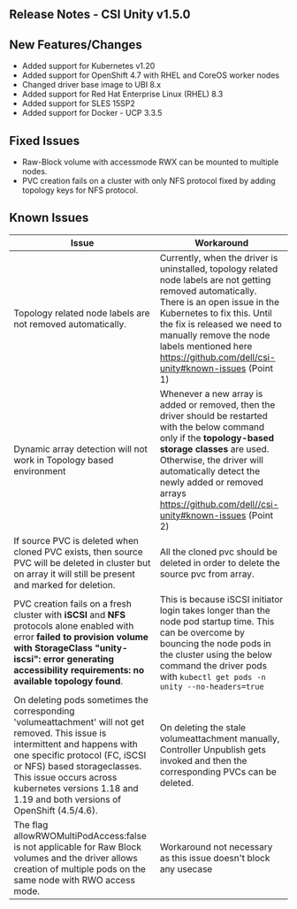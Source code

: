 ## Release Notes - CSI Unity v1.5.0

## New Features/Changes
- Added support for Kubernetes v1.20
- Added support for OpenShift 4.7 with RHEL and CoreOS worker nodes
- Changed driver base image to UBI 8.x
- Added support for Red Hat Enterprise Linux (RHEL) 8.3
- Added support for SLES 15SP2
- Added support for Docker - UCP 3.3.5

## Fixed Issues
- Raw-Block volume with accessmode RWX can be mounted to multiple nodes.
- PVC creation fails on a cluster with only NFS protocol fixed by adding topology keys for NFS protocol.

## Known Issues

| Issue                                                        | Workaround                                                   |
| ------------------------------------------------------------ | ------------------------------------------------------------ |
| Topology related node labels are not removed automatically.  | Currently, when the driver is uninstalled, topology related node labels are not getting removed automatically. There is an open issue in the Kubernetes to fix this. Until the fix is released we need to manually remove the node labels mentioned here https://github.com/dell/csi-unity#known-issues (Point 1) |
| Dynamic array detection will not work in Topology based environment | Whenever a new array is added or removed, then the driver should be restarted with the below command only if the **topology-based storage classes** are used. Otherwise, the driver will automatically detect the newly added or removed arrays https://github.com/dell//csi-unity#known-issues (Point 2) |
| If source PVC is deleted when cloned PVC exists, then source PVC will be deleted in cluster but on array it will still be present and marked for deletion. | All the cloned pvc should be deleted in order to delete the source pvc from array. |
| PVC creation fails on a fresh cluster with **iSCSI** and **NFS** protocols alone enabled with error **failed to provision volume with StorageClass "unity-iscsi": error generating accessibility requirements: no available topology found**. | This is because iSCSI initiator login takes longer than the node pod startup time. This can be overcome by bouncing the node pods in the cluster using the below command the driver pods with `kubectl get pods -n unity --no-headers=true` |
| On deleting pods sometimes the corresponding 'volumeattachment' will not get removed. This issue is intermittent and happens with one specific protocol (FC, iSCSI or NFS) based storageclasses. This issue occurs across kubernetes versions 1.18 and 1.19 and both versions of OpenShift (4.5/4.6).| On deleting the stale volumeattachment manually, Controller Unpublish gets invoked and then the corresponding PVCs can be deleted.|
|The flag allowRWOMultiPodAccess:false is not applicable for Raw Block volumes and the driver allows creation of multiple pods on the same node with RWO access mode.| Workaround not necessary as this issue doesn't block any usecase |

